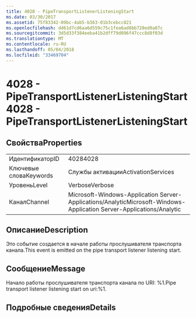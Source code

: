 ```yaml
---
title: 4028 - PipeTransportListenerListeningStart
ms.date: 03/30/2017
ms.assetid: 75f83342-09bc-4ab5-b363-01b3cebcc821
ms.openlocfilehash: dd61d7cd6aa6d559c75c1fea6ad8bb720ed0a87c
ms.sourcegitcommit: 3d5d33f384eeba41b2dff79d096f47ccc8d8f03d
ms.translationtype: MT
ms.contentlocale: ru-RU
ms.lasthandoff: 05/04/2018
ms.locfileid: "33469704"
---
```

# <a name="4028---pipetransportlistenerlisteningstart"></a><span data-ttu-id="a9a65-102">4028 - PipeTransportListenerListeningStart</span><span class="sxs-lookup"><span data-stu-id="a9a65-102">4028 - PipeTransportListenerListeningStart</span></span>
## <a name="properties"></a><span data-ttu-id="a9a65-103">Свойства</span><span class="sxs-lookup"><span data-stu-id="a9a65-103">Properties</span></span>  
  
|||  
|-|-|  
|<span data-ttu-id="a9a65-104">Идентификатор</span><span class="sxs-lookup"><span data-stu-id="a9a65-104">ID</span></span>|<span data-ttu-id="a9a65-105">4028</span><span class="sxs-lookup"><span data-stu-id="a9a65-105">4028</span></span>|  
|<span data-ttu-id="a9a65-106">Ключевые слова</span><span class="sxs-lookup"><span data-stu-id="a9a65-106">Keywords</span></span>|<span data-ttu-id="a9a65-107">Службы активации</span><span class="sxs-lookup"><span data-stu-id="a9a65-107">ActivationServices</span></span>|  
|<span data-ttu-id="a9a65-108">Уровень</span><span class="sxs-lookup"><span data-stu-id="a9a65-108">Level</span></span>|<span data-ttu-id="a9a65-109">Verbose</span><span class="sxs-lookup"><span data-stu-id="a9a65-109">Verbose</span></span>|  
|<span data-ttu-id="a9a65-110">Канал</span><span class="sxs-lookup"><span data-stu-id="a9a65-110">Channel</span></span>|<span data-ttu-id="a9a65-111">Microsoft-Windows-Application Server-Applications/Analytic</span><span class="sxs-lookup"><span data-stu-id="a9a65-111">Microsoft-Windows-Application Server-Applications/Analytic</span></span>|  
  
## <a name="description"></a><span data-ttu-id="a9a65-112">Описание</span><span class="sxs-lookup"><span data-stu-id="a9a65-112">Description</span></span>  
 <span data-ttu-id="a9a65-113">Это событие создается в начале работы прослушивателя транспорта канала.</span><span class="sxs-lookup"><span data-stu-id="a9a65-113">This event is emitted on the pipe transport listener listening start.</span></span>  
  
## <a name="message"></a><span data-ttu-id="a9a65-114">Сообщение</span><span class="sxs-lookup"><span data-stu-id="a9a65-114">Message</span></span>  
 <span data-ttu-id="a9a65-115">Начало работы прослушивателя транспорта канала по URI: %1.</span><span class="sxs-lookup"><span data-stu-id="a9a65-115">Pipe transport listener listening start on uri:%1.</span></span>  
  
## <a name="details"></a><span data-ttu-id="a9a65-116">Подробные сведения</span><span class="sxs-lookup"><span data-stu-id="a9a65-116">Details</span></span>
